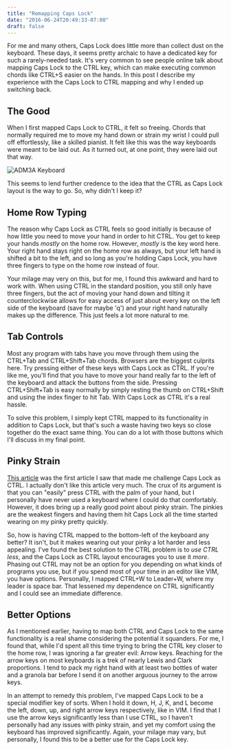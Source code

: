 ```yaml
---
title: "Remapping Caps Lock"
date: "2016-06-24T20:49:33-07:00"
draft: false
---
```


For me and many others, Caps Lock does little more than collect dust on the
keyboard. These days, it seems pretty archaic to have a dedicated key for such
a rarely-needed task.  It's very common to see people online talk about mapping
Caps Lock to the CTRL key, which can make executing common chords like CTRL+S
easier on the hands. In this post I describe my experience with the Caps Lock
to CTRL mapping and why I ended up switching back.

## The Good

When I first mapped Caps Lock to CTRL, it felt so freeing. Chords that normally
required me to move my hand down or strain my wrist I could pull off
effortlessly, like a skilled pianist.  It felt like this was the way keyboards
were meant to be laid out. As it turned out, at one point, they were laid out
that way.

![ADM3A Keyboard](/adm3a-keyboard.jpg)

This seems to lend further credence to the idea that the CTRL as Caps Lock
layout is the way to go. So, why didn't I keep it?

## Home Row Typing

The reason why Caps Lock as CTRL feels so good initially is because of how
little you need to move your hand in order to hit CTRL. You get to keep your
hands *mostly* on the home row. However, *mostly* is the key word here. Your
right hand stays right on the home row as always, but your left hand is shifted
a bit to the left, and so long as you're holding Caps Lock, you have three
fingers to type on the home row instead of four.

Your milage may very on this, but for me, I found this awkward and hard to work
with. When using CTRL in the standard position, you still only have three
fingers, but the act of moving your hand down and tilting it counterclockwise
allows for easy access of just about every key on the left side of the keyboard
(save for maybe 'q') and your right hand naturally makes up the difference.
This just feels a lot more natural to me.

## Tab Controls

Most any program with tabs have you move through them using the CTRL+Tab and
CTRL+Shift+Tab chords. Browsers are the biggest culprits here. Try pressing
either of these keys with Caps Lock as CTRL. If you're like me, you'll find
that you have to move your hand really far to the left of the keyboard and
attack the buttons from the side. Pressing CTRL+Shift+Tab is easy normally by
simply resting the thumb on CTRL+Shift and using the index finger to hit Tab.
With Caps Lock as CTRL it's a real hassle.

To solve this problem, I simply kept CTRL mapped to its functionality in
addition to Caps Lock, but that's such a waste having two keys so close
together do the exact same thing. You can do a lot with those buttons which
I'll discuss in my final point.

## Pinky Strain

[This article](http://ergoemacs.org/emacs/swap_CapsLock_Ctrl.html) was the
first article I saw that made me challenge Caps Lock as CTRL. I actually don't
like this article very much. The crux of its argument is that you can "easily"
press CTRL with the palm of your hand, but I personally have never used a
keyboard where I could do that comfortably. However, it does bring up a really
good point about pinky strain. The pinkies are the weakest fingers and having
them hit Caps Lock all the time started wearing on my pinky pretty quickly.

So, how is having CTRL mapped to the bottom-left of the keyboard any better? It
isn't, but it makes wearing out your pinky a lot harder and less appealing.
I've found the best solution to the CTRL problem is to *use CTRL less*, and the
Caps Lock as CTRL layout encourages you to use it *more*. Phasing out CTRL may
not be an option for you depending on what kinds of programs you use, but if
you spend most of your time in an editor like VIM, you have options.
Personally, I mapped CTRL+W to Leader+W, where my leader is space bar. That
lessened my dependence on CTRL significantly and I could see an immediate
difference.

## Better Options

As I mentioned earlier, having to map both CTRL and Caps Lock to the same
functionality is a real shame considering the potential it squanders. For me, I
found that, while I'd spent all this time trying to bring the CTRL key closer
to the home row, I was ignoring a far greater evil: Arrow keys. Reaching for
the arrow keys on most keyboards is a trek of nearly Lewis and Clark
proportions.  I tend to pack my right hand with at least two bottles of water
and a granola bar before I send it on another arguous journey to the arrow
keys.

In an attempt to remedy this problem, I've mapped Caps Lock to be a special
modifier key of sorts. When I hold it down, H, J, K, and L become the left,
down, up, and right arrow keys respectively, like in VIM.  I find that I use
the arrow keys significantly less than I use CTRL, so I haven't personally had
any issues with pinky strain, and yet my comfort using the keyboard has
improved significantly.  Again, your milage may vary, but personally, I found
this to be a better use for the Caps Lock key.

